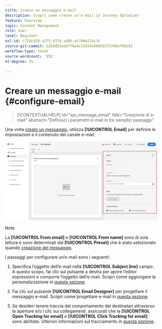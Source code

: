 ```yaml
---
title: Creare un messaggio e-mail
description: Scopri come creare un’e-mail in Journey Optimizer
feature: Overview
topic: Content Management
role: User
level: Beginner
exl-id: c77dc420-a375-4376-ad86-ac740e214c3c
source-git-commit: b2b9d52ea5f76a4c145542600597f37d6ef00161
workflow-type: tm+mt
source-wordcount: '151'
ht-degree: 3%

---
```


# Creare un messaggio e-mail {#configure-email}

>[!CONTEXTUALHELP]
>id="ajo_message_email"
>title="Creazione di e-mail"
>abstract="Definisci i parametri e-mail in tre semplici passaggi."

Una volta [creato un messaggio](create-message.md), utilizza **[!UICONTROL Email]** per definire le impostazioni e il contenuto del canale e-mail.

![](assets/emails-configuration.png)

>[!NOTE]
>
>La **[!UICONTROL From email]** e **[!UICONTROL From name]** sono di sola lettura e sono determinati dal **[!UICONTROL Preset]** che è stato selezionato quando [creazione del messaggio](create-message.md).

I passaggi per configurare un’e-mail sono i seguenti:

1. Specifica l’oggetto dell’e-mail nella **[!UICONTROL Subject line]** campo . A questo scopo, fai clic sul pulsante a destra per aprire l’editor espressioni e comporre l’oggetto dell’e-mail. Scopri come aggiungere la personalizzazione in [questa sezione](../personalization/personalize.md)

1. Fai clic sul pulsante **[!UICONTROL Email Designer]** per progettare il messaggio e-mail. Scopri come progettare e-mail in [questa sezione](design-emails.md).

1. Se desideri tenere traccia del comportamento dei destinatari attraverso le aperture e/o i clic sui collegamenti, assicurati che la **[!UICONTROL Open Tracking for email]** e **[!UICONTROL Click Tracking for email]** sono abilitate. Ulteriori informazioni sul tracciamento in [questa sezione](message-tracking.md).
